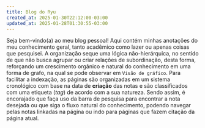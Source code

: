 ```yaml
---
title: Blog do Ryu
created_at: 2025-01-30T22:12:00-03:00
updated_at: 2025-01-28T01:30:55-03:00
---
```


Seja bem-vindo(a) ao meu blog pessoal! Aqui contém minhas anotações do meu 
conhecimento geral, tanto acadêmico como lazer ou apenas coisas que pesquisei.
A organização seque uma lógica não-hierárquica, no sentido de que não busca 
agrupar ou criar relações de subordinação, desta forma, reforçando um crescimento 
orgânico e natural do conhecimento em uma forma de grafo, na qual se pode 
observar em `Visão de gráfico`. Para facilitar a indexação, as páginas são 
organizadas em um sistema cronológico com base na data de **criação** das notas 
e são classificados com uma etiqueta (_tag_) de acordo com a sua natureza. 
Sendo assim, é encorajado que faça uso da barra de pesquisa para encontrar a 
nota desejada ou que siga o fluxo natural do conhecimento, podendo navegar 
pelas notas linkadas na página ou indo para páginas que fazem citação da 
página atual.